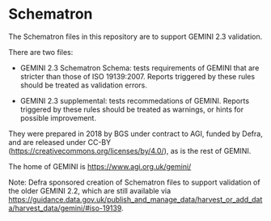 # Schematron
The Schematron files in this repository are to support GEMINI 2.3 validation.

There are two files:
* GEMINI 2.3 Schematron Schema: tests requirements of GEMINI that are stricter than those of ISO 19139:2007. Reports triggered by these rules should be treated as validation errors.

* GEMINI 2.3 supplemental: tests recommedations of GEMINI. Reports triggered by these rules should be treated as warnings, or hints for possible improvement.

They were prepared in 2018 by BGS under contract to AGI, funded by Defra, and are released under CC-BY (https://creativecommons.org/licenses/by/4.0/), as is the rest of GEMINI.

The home of GEMINI is https://www.agi.org.uk/gemini/

Note: Defra sponsored creation of Schematron files to support validation of the older GEMINI 2.2, which are still available via https://guidance.data.gov.uk/publish_and_manage_data/harvest_or_add_data/harvest_data/gemini/#iso-19139.
